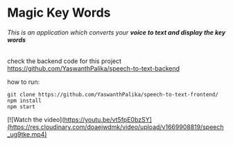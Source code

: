 # Magic Key Words
###### This is an application which converts your **voice to text and display the key words**
check the backend code for this project https://github.com/YaswanthPalika/speech-to-text-backend

how to run:
```
git clone https://github.com/YaswanthPalika/speech-to-text-frontend/
npm install
npm start
```

[![Watch the video](https://youtu.be/vt5fpE0bzSY](https://res.cloudinary.com/doaejwdmk/video/upload/v1669908819/speech_ug9tke.mp4)

